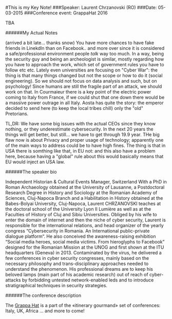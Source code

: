 #This is my Key Note!
###Speaker: Laurent Chrzanovski (RO)
###Date: 05-03-2015
###Conference event: GrappaHat 2016

TBA

######My Actual Notes

(arrived a bit late... thanks snow)
You have more chances to have fake friends in LinekdIn than on Facebook.. and more over since it is considered a safe/professional environment people *talk* way too much.
In a way, being the security guy and being an archeologist is similar, mostly regarding how you have to approach the work, which set of government rules you have to follow etc etc.
Lately even universities are focusing on "Cyber War": the thing is that many things changed but not the scope or how to do it (social engineering).
So we should not focus on data analysis and such, but on psychology! Since humans are still the fragile part of an attack, we should work on that.
In Courmaieur there is a key point of the electric power coming to Italy from France, if we could shut that one down there would be a massive power outrage in all Italy.
Aosta has quite the story: the emperor decided to send here (to keep the local tribes chill) only the "old" Pretorians.

TL,DR: We have some big issues with the actual CEOs since they know nothing, or they underestimate cybersecurity.
In the next 20 years the things will get better, but still... we have to get through 19.9 year.
THe big flaw now is about Privacy and proper usage of technology; apparently one of the main ways to address could be to have high fines. 
The thing is that in USA there is somthing like that, in EU not: and this also have a problem here, because having a "global" rule about this would basically means that EU would inject an USA law.


######The speaker bio

Independent Historian & Cultural Events Manager, Switzerland With a PhD in Roman Archaeology obtained at the University of Lausanne,  a Postdoctoral Research Degree in History and Sociology at the Romanian Academy of Sciences, Cluj-Napoca Branch and a Habilitation in History obtained at the Babes-Bolyai University, Cluj-Napoca, Laurent CHRZANOVSKI teaches at the doctoral school of the University Lyon II Lumière as well as at the Faculties of History of Cluj and Sibiu Universities.
Obliged by his wife to enter the domain of internet and then the niche of cyber security, Laurent is responsible for the international relations, and head organizer of the yearly congress “Cybersecurity in Romania. An International public-private dialogue platform“. He also conceived the awareness-raising exhibition “Social media heroes, social media victims. From hieroglyphs to Facebook” designed for the Romanian Mission at the UNOG and first shown at the ITU headquarters (Geneva) in 2013. Contaminated by the virus, he delivered a few conferences in cyber security congresses, mainly based on the necessary philosophy and trans-disciplinary approaches needed to understand the phenomenon. His professional dreams are to keep his beloved lamps (main part of his academic research) out of reach of cyber-attacks by forbidding untested network-enabled leds and to introduce stratigraphical techniques in security strategies.

######The conference description

The [Grappa Hat](https://grappahat.net) is a part of the «itinerary gourmand» set of conferences:
Italy, UK, Africa … and more to come!
